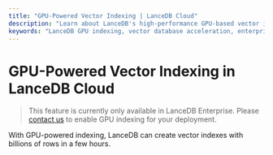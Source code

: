 ```yaml
---
title: "GPU-Powered Vector Indexing | LanceDB Cloud"
description: "Learn about LanceDB's high-performance GPU-based vector indexing capabilities. Scale your vector search to billions of rows with accelerated indexing performance."
keywords: "LanceDB GPU indexing, vector database acceleration, enterprise vector search, GPU-powered indexing, large-scale vector search, enterprise features"
---
```


# GPU-Powered Vector Indexing in LanceDB Cloud

> This feature is currently only available in LanceDB Enterprise. Please [contact us](mailto:contact@lancedb.com) to enable GPU indexing for your deployment.

With GPU-powered indexing, LanceDB can create vector indexes with billions of rows in a few hours.